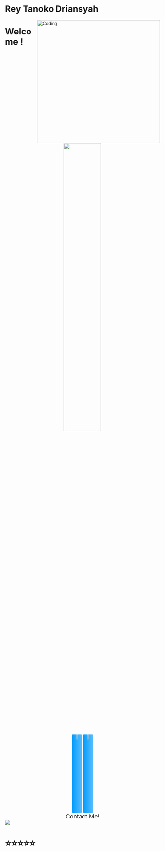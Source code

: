 # Rey Tanoko Driansyah 


<img align="right" alt="Coding" width="400" src="https://github.com/Ayushparikh-code/Ayushparikh-code/blob/main/coding-freak%20(1).gif">


# Welcome ! 


<div align="center">
  <a href="https://github.com/reytanokodrnsyhATbusinessman/developer.chrome.com"><img width="49%" height="auto" src="https://github-readme-stats.vercel.app/api/pin/?username=reytanokodrnsyhATbusinessman&repo=developer.chrome.com&theme=midnight-purple"></a>
</div>


<div align="center" style="margin-top: 2%;">
  <a href="https://www.github.com/reytanokodrnsyhATbusinessman"><img width="6.5%" height="6.5%" style="background: linear-gradient(to right, #009BFF, #5ABEFF); border-radius: 3px;" src="https://upload.wikimedia.org/wikipedia/commons/d/d7/GitHub_font_awesome.svg"></a>
  <a href="mailto:tanokoiansyah@gmail.com"><img width="6.5%" height="6.5%" style="background: linear-gradient(to right, #009BFF, #5ABEFF); border-radius: 3px;" src="https://png.pngtree.com/png-clipart/20200721/original/pngtree-gmail-logo-png-png-image_4868140.jpg"></a>
</div>



<p align="center" style="font-size: 2vw; margin-top: 0%; margin-bottom: 0%;">
  Contact Me!
</p>

<img src="https://user-images.githubusercontent.com/73097560/115834477-dbab4500-a447-11eb-908a-139a6edaec5c.gif">


# ⭐⭐⭐⭐⭐
